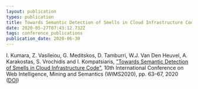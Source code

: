 ```yaml
---
layout: publication
types: publication
title: Towards Semantic Detection of Smells in Cloud Infrastructure Code
date: 2020-05-27T07:43:12.732Z
tags: conference_publications
publication_date: 2020-06-30
---
```

I. Kumara, Z. Vasileiou, G. Meditskos, D. Tamburri, W.J. Van Den Heuvel, A. Karakostas, S. Vrochidis and I. Kompatsiaris, ["Towards Semantic Detection of Smells in Cloud Infrastructure Code"](https://www.researchgate.net/publication/342733901_Towards_Semantic_Detection_of_Smells_in_Cloud_Infrastructure_Code), 10th International Conference on Web Intelligence, Mining and Semantics (WIMS2020), pp. 63–67, 2020 ([DOI](https://doi.org/10.1145/3405962.3405979))